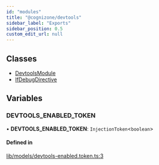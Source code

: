 ```yaml
---
id: "modules"
title: "@cognizone/devtools"
sidebar_label: "Exports"
sidebar_position: 0.5
custom_edit_url: null
---
```


## Classes

- [DevtoolsModule](classes/DevtoolsModule)
- [IfDebugDirective](classes/IfDebugDirective)

## Variables

### DEVTOOLS\_ENABLED\_TOKEN

• **DEVTOOLS\_ENABLED\_TOKEN**: `InjectionToken`<`boolean`\>

#### Defined in

[lib/models/devtools-enabled.token.ts:3](https://github.com/cognizone/ng-cognizone/blob/0401c67/libs/devtools/src/lib/models/devtools-enabled.token.ts#L3)
